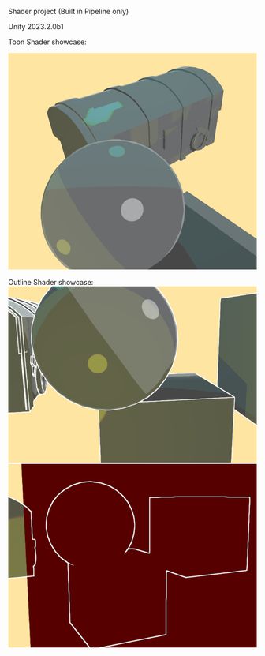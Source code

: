 Shader project (Built in Pipeline only)

Unity 2023.2.0b1



Toon Shader showcase:

![Image](/ShowCase/Toon.png)

Outline Shader showcase:
![Image](/ShowCase/Outline1.png)
![Image](/ShowCase/Outline2.png)
